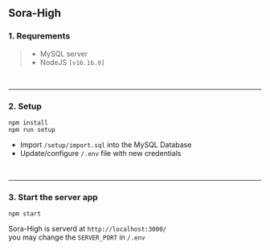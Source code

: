 ## Sora-High

### 1. Requrements

> -   MySQL server
> -   NodeJS `[v16.16.0]`

<br>

---

### 2. Setup

```shell
npm install
npm run setup
```

-   Import `/setup/import.sql` into the MySQL Database
-   Update/configure `/.env` file with new credentials

<br>

---

### 3. Start the server app

```shell
npm start
```

Sora-High is serverd at `http://localhost:3000/`  
you may change the `SERVER_PORT` in `/.env`
